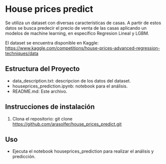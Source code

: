 # House prices predict

Se utiliza un dataset con diversas características de casas. A partir de estos datos se busca predecir el precio de venta de las casas aplicando un modelos de machine learning, en específico Regresion Lineal y LGBM.

El dataset se encuentra disponible en Kaggle: https://www.kaggle.com/competitions/house-prices-advanced-regression-techniques/data

## Estructura del Proyecto

* data_description.txt: descripcion de los datos del dataset.
* houseprices_prediction.ipynb: notebook para el análisis.
* README.md: Este archivo.

## Instrucciones de instalación 

1. Clona el repositorio: git clone https://github.com/arasolfer/house_prices_predict.git

## Uso

* Ejecuta el notebook houseprices_prediction para realizar el análisis y predicción.